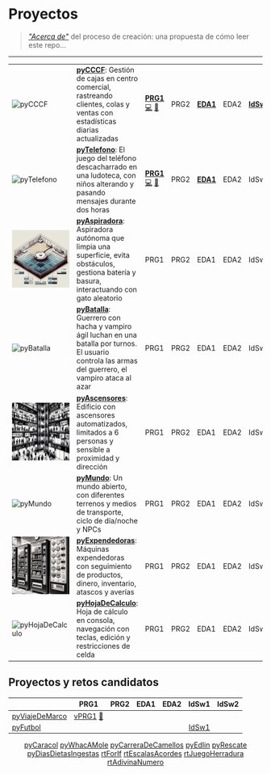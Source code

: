 # Proyectos

> [*"Acerca de"*](https://github.com/puntoReflex/.github/blob/main/procesoDeCreacion.md) del proceso de creación: una propuesta de cómo leer este repo...

---

<div align=center>

|||||||||
|-|-|-|-|-|-|-|-|
| ![pyCCCF](https://raw.githubusercontent.com/puntoReflex/pyCCCF/main/imagenes/shoppingCF.png) | **[pyCCCF](https://github.com/puntoReflex/pyCCCF)**: Gestión de cajas en centro comercial, rastreando clientes, colas y ventas con estadísticas diarias actualizadas | [**PRG1**](https://github.com/puntoReflex/pyTelefonoDescacharrado/blob/main/src/vPRG1/README.md) [💻](https://github.com/puntoReflex/pyCCCF/blob/main/src/vPRG1/CCCF.java) [🐾](https://github.com/puntoReflex/pyCCCF/commits/main/src/vPRG1/CCCF.java)|PRG2|[**EDA1**](https://github.com/puntoReflex/pyCCCF/blob/main/src/v000/README.md)|EDA2|[**IdSw1**](https://github.com/puntoReflex/pyCCCF/blob/main/mdd.md)|IdSw2|
| ![pyTelefono](https://raw.githubusercontent.com/puntoReflex/pyTelefonoDescacharrado/main/images/comicPhone.png) | **[pyTelefono](https://github.com/puntoReflex/pyTelefonoDescacharrado)**: El juego del teléfono descacharrado en una ludoteca, con niños alterando y pasando mensajes durante dos horas | [**PRG1**](https://github.com/puntoReflex/pyTelefonoDescacharrado/blob/main/src/vPRG1/README.md) [💻](https://github.com/puntoReflex/pyTelefonoDescacharrado/blob/main/src/vPRG1/ChineseWhispers.java) [🐾](https://github.com/puntoReflex/pyTelefonoDescacharrado/commits/seguimiento-desarrollo-vPRG1/src/vPRG1/ChineseWhispers.java)|PRG2|[**EDA1**](https://github.com/puntoReflex/pyTelefonoDescacharrado/blob/main/src/vEDA1/README.md)|EDA2|IdSw1|IdSw2|
| ![pyAspiradora](https://raw.githubusercontent.com/puntoReflex/pyAspiradora/main/images/rectangularRoom.png) | **[pyAspiradora](https://github.com/puntoReflex/pyAspiradora)**: Aspiradora autónoma que limpia una superficie, evita obstáculos, gestiona batería y basura, interactuando con gato aleatorio |PRG1|PRG2|EDA1|EDA2|IdSw1|IdSw2|
| ![pyBatalla](https://raw.githubusercontent.com/puntoReflex/pyBatalla/main/imagenes/charcoal-drawing.png) | **[pyBatalla](https://github.com/puntoReflex/pyBatalla)**: Guerrero con hacha y vampiro ágil luchan en una batalla por turnos. El usuario controla las armas del guerrero, el vampiro ataca al azar |PRG1|PRG2|EDA1|EDA2|IdSw1|IdSw2|
| ![pyAscensores](https://raw.githubusercontent.com/puntoReflex/pyAscensores/main/images/pyAscensores.png) | **[pyAscensores](https://github.com/puntoReflex/pyAscensores)**: Edificio con ascensores automatizados, limitados a 6 personas y sensible a proximidad y dirección |PRG1|PRG2|EDA1|EDA2|IdSw1|IdSw2|
| ![pyMundo](https://raw.githubusercontent.com/puntoReflex/pyMundo/main/images/pyMundo.png) | **[pyMundo](https://github.com/puntoReflex/pyMundo)**: Un mundo abierto, con diferentes terrenos y medios de transporte, ciclo de día/noche y NPCs |PRG1|PRG2|EDA1|EDA2|IdSw1|IdSw2|
| ![pyExpendedoras](https://raw.githubusercontent.com/puntoReflex/pyExpendedoras/main/images/pyExpendedoras.png) | **[pyExpendedoras](https://github.com/puntoReflex/pyExpendedoras)**: Máquinas expendedoras con seguimiento de productos, dinero, inventario, atascos y averías |PRG1|PRG2|EDA1|EDA2|IdSw1|IdSw2|
| ![pyHojaDeCalculo](https://raw.githubusercontent.com/puntoReflex/pyHojaDeCalculo/main/images/pyHojaDeCalculo.png) | **[pyHojaDeCalculo](https://github.com/puntoReflex/pyHojaDeCalculo)**: Hoja de cálculo en consola, navegación con teclas, edición y restricciones de celda |PRG1|PRG2|EDA1|EDA2|IdSw1|IdSw2|

</div>

## Proyectos y retos candidatos

<div align=center>

||PRG1|PRG2|EDA1|EDA2|IdSw1|IdSw2
|-|:-:|:-:|:-:|:-:|:-:|:-:|
[pyViajeDeMarco](/retos&proyectos/viajeMarco/README.md)|[vPRG1](https://github.com/puntoReflex/.github/blob/viajeMarco/prg1/desarrollo/retos%26proyectos/viajeMarco/src/vPRG1/Marco.java) [🐾](https://github.com/puntoReflex/.github/commits/viajeMarco/prg1/desarrollo/retos%26proyectos/viajeMarco/src/vPRG1/Marco.java)
[pyFutbol](/retos&proyectos/futbol/README.md)|||||[IdSw1](https://github.com/puntoReflex/.github/blob/futbol/IdSw1/ModeloDelDominio/retos%26proyectos/futbol/docs/README.md)|
[pyCaracol](/retos&proyectos/unCaracol.md)
[pyWhacAMole](/retos&proyectos/whacAMole.md)
[pyCarreraDeCamellos](/retos&proyectos/carreraCamellos.md)
[pyEdlin](/retos&proyectos/edlin.md)
[pyRescate](/retos&proyectos/unRescate.md)
[pyDiasDietasIngestas](/retos&proyectos/diasDietasIngestas.md)
[rtForIf](/retos&proyectos/forIf.md)
[rtEscalasAcordes](/retos&proyectos/escalasAcordes.md)
[rtJuegoHerradura](/retos&proyectos/juegoHerradura.md)
[rtAdivinaNumero](/retos&proyectos/adivinaNumero.md)

</div>
